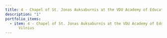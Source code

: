 ```yaml
---
title: 4 - Chapel of St. Jonas Auksaburnis at the VDU Academy of Education, Vilnius
description: "1"
portfolio_items:
  - item: 4 - Chapel of St. Jonas Auksaburnis at the VDU Academy of Education,
      Vilnius
---
```

